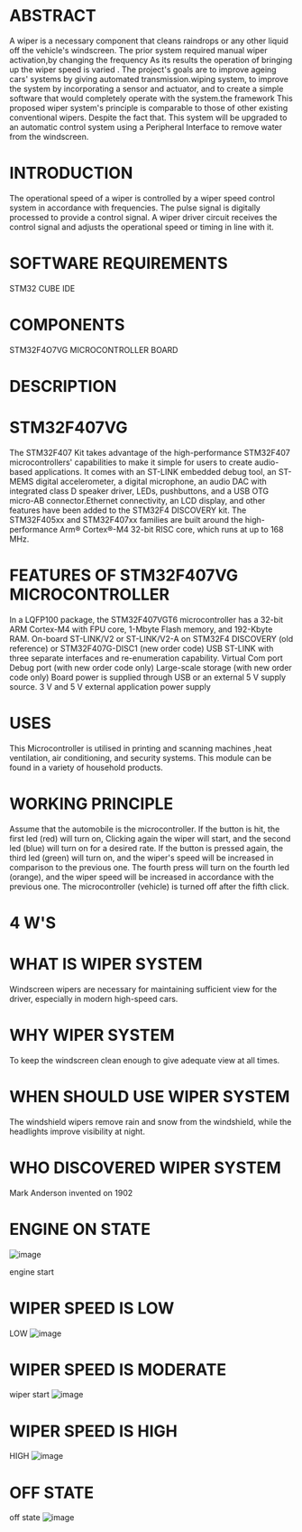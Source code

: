 # ABSTRACT
A wiper is a necessary component that cleans raindrops or any other liquid off the vehicle's windscreen. The prior system required manual wiper activation,by changing the frequency As its results the operation of bringing up the wiper speed is varied . The project's goals are to improve ageing cars' systems by giving automated transmission.wiping system, to improve the system by incorporating a sensor and actuator, and to create a simple software that would completely operate with the system.the framework This proposed wiper system's principle is comparable to those of other existing conventional wipers. Despite the fact that. This system will be upgraded to an automatic control system using a Peripheral Interface to remove water from the windscreen.

# INTRODUCTION
The operational speed of a wiper is controlled by a wiper speed control system in accordance with frequencies. The pulse signal is digitally processed to provide a control signal. A wiper driver circuit receives the control signal and adjusts the operational speed or timing in line with it.

# SOFTWARE REQUIREMENTS
STM32 CUBE IDE

# COMPONENTS
STM32F4O7VG MICROCONTROLLER BOARD

# DESCRIPTION
# STM32F407VG
The STM32F407 Kit takes advantage of the high-performance STM32F407 microcontrollers' capabilities to make it simple for users to create audio-based applications. It comes with an ST-LINK embedded debug tool, an ST-MEMS digital accelerometer, a digital microphone, an audio DAC with integrated class D speaker driver, LEDs, pushbuttons, and a USB OTG micro-AB connector.Ethernet connectivity, an LCD display, and other features have been added to the STM32F4 DISCOVERY kit. The STM32F405xx and STM32F407xx families are built around the high-performance Arm® Cortex®-M4 32-bit RISC core, which runs at up to 168 MHz.

# FEATURES OF STM32F407VG MICROCONTROLLER
In a LQFP100 package, the STM32F407VGT6 microcontroller has a 32-bit ARM Cortex-M4 with FPU core, 1-Mbyte Flash memory, and 192-Kbyte RAM.
On-board ST-LINK/V2 or ST-LINK/V2-A on STM32F4 DISCOVERY (old reference) or STM32F407G-DISC1 (new order code)
USB ST-LINK with three separate interfaces and re-enumeration capability.
Virtual Com port Debug port (with new order code only)
Large-scale storage (with new order code only)
Board power is supplied through USB or an external 5 V supply source.
3 V and 5 V external application power supply
# USES
This Microcontroller is utilised in printing and scanning machines ,heat ventilation, air conditioning, and security systems.
This module can be found in a variety of household products.
# WORKING PRINCIPLE
Assume that the automobile is the microcontroller. If the button is hit, the first led (red) will turn on, Clicking again  the wiper will start, and the second led (blue) will turn on for a desired rate. If the button is pressed again, the third led (green) will turn on, and the wiper's speed will be increased in comparison to the previous one. The fourth press will turn on the fourth led (orange), and the wiper speed will be increased in accordance with the previous one. The microcontroller (vehicle) is turned off after the fifth click.

# 4 W'S
# WHAT IS WIPER SYSTEM
Windscreen wipers are necessary for maintaining sufficient view for the driver, especially in modern high-speed cars.

# WHY WIPER SYSTEM
To keep the windscreen clean enough to give adequate view at all times.

# WHEN SHOULD USE WIPER SYSTEM
The windshield wipers remove rain and snow from the windshield, while the headlights improve visibility at night.

# WHO DISCOVERED WIPER SYSTEM
Mark Anderson invented on 1902

# ENGINE ON STATE
![image](https://user-images.githubusercontent.com/101423326/168329813-4af98508-dcab-4994-8831-d5f46be9932f.png)

engine start

# WIPER SPEED IS LOW
LOW
![image](https://user-images.githubusercontent.com/101423326/168330112-4bbb59a7-4399-4360-b528-bdfad99cf563.png)


# WIPER SPEED IS MODERATE
wiper start
![image](https://user-images.githubusercontent.com/101423326/168330298-cab32c02-64c9-4966-a29c-4304610231d8.png)


# WIPER SPEED IS HIGH
HIGH
![image](https://user-images.githubusercontent.com/101423326/168330465-e598d6c8-6573-4dd1-b44b-bad67619c74a.png)


# OFF STATE
off state
![image](https://user-images.githubusercontent.com/101423326/168330623-98de3011-e94c-429c-97a5-0d7791fb3431.png)
